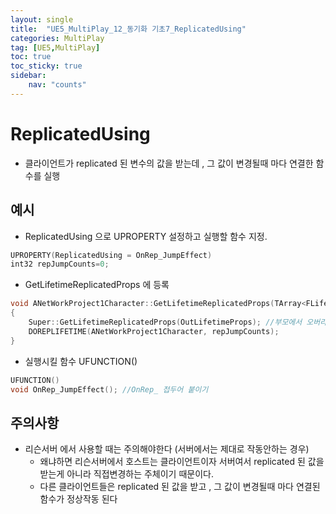 ```yaml
---
layout: single
title:  "UE5_MultiPlay_12_동기화 기초7_ReplicatedUsing"
categories: MultiPlay
tag: [UE5,MultiPlay]
toc: true
toc_sticky: true
sidebar:
    nav: "counts"
---
```


# ReplicatedUsing
   
* 클라이언트가 replicated 된 변수의 값을 받는데 , 그 값이 변경될때 마다 연결한 함수를 실행

## 예시

* ReplicatedUsing 으로 UPROPERTY 설정하고 실행할 함수 지정.
```cpp
UPROPERTY(ReplicatedUsing = OnRep_JumpEffect)
int32 repJumpCounts=0;
```

* GetLifetimeReplicatedProps 에 등록
   
```cpp
void ANetWorkProject1Character::GetLifetimeReplicatedProps(TArray<FLifetimeProperty>& OutLifetimeProps) const
{
	Super::GetLifetimeReplicatedProps(OutLifetimeProps); //부모에서 오버라이드 된 것들을 실행
	DOREPLIFETIME(ANetWorkProject1Character, repJumpCounts);
}
```

* 실행시킬 함수 UFUNCTION()
```cpp
UFUNCTION()
void OnRep_JumpEffect(); //OnRep_ 접두어 붙이기 
```
   
## 주의사항 

* 리슨서버 에서 사용할 때는 주의해야한다 (서버에서는 제대로 작동안하는 경우)
	* 왜냐하면 리슨서버에서 호스트는 클라이언트이자 서버여서 replicated 된 값을 받는게 아니라 직접변경하는 주체이기 때문이다.
	* 다른 클라이언트들은 replicated 된 값을 받고 , 그 값이 변경될때 마다 연결된 함수가 정상작동 된다 

##
```cpp

```

##
